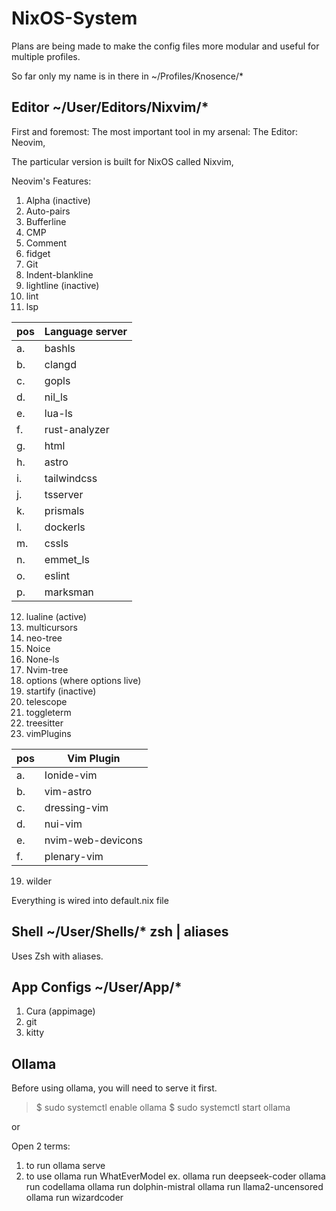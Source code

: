 # NixOS-System

Plans are being made to make the config files more modular and useful for multiple profiles.

So far only my name is in there in ~/Profiles/Knosence/\*

## Editor ~/User/Editors/Nixvim/\*

First and foremost: The most important tool in my arsenal: The Editor: Neovim,

The particular version is built for NixOS called Nixvim,

Neovim's Features:

1. Alpha (inactive)
2. Auto-pairs
3. Bufferline
4. CMP
5. Comment
6. fidget
7. Git
8. Indent-blankline
9. lightline (inactive)
10. lint
11. lsp

| pos | Language server |
| --- | --------------- |
| a.  | bashls          |
| b.  | clangd          |
| c.  | gopls           |
| d.  | nil_ls          |
| e.  | lua-ls          |
| f.  | rust-analyzer   |
| g.  | html            |
| h.  | astro           |
| i.  | tailwindcss     |
| j.  | tsserver        |
| k.  | prismals        |
| l.  | dockerls        |
| m.  | cssls           |
| n.  | emmet_ls        |
| o.  | eslint          |
| p.  | marksman        |

12. lualine (active)
13. multicursors
14. neo-tree
15. Noice
16. None-ls
17. Nvim-tree
18. options (where options live)
19. startify (inactive)
20. telescope
21. toggleterm
22. treesitter
23. vimPlugins

| pos | Vim Plugin        |
| --- | ----------------- |
| a.  | Ionide-vim        |
| b.  | vim-astro         |
| c.  | dressing-vim      |
| d.  | nui-vim           |
| e.  | nvim-web-devicons |
| f.  | plenary-vim       |

19. wilder

Everything is wired into default.nix file

## Shell ~/User/Shells/\* zsh | aliases

Uses Zsh with aliases.

## App Configs ~/User/App/\*

1. Cura (appimage)
2. git
3. kitty

## Ollama

Before using ollama, you will need to serve it first.

> $ sudo systemctl enable ollama
> $ sudo systemctl start ollama

or

Open 2 terms:

1. to run ollama serve
2. to use ollama run WhatEverModel
   ex.
   ollama run deepseek-coder
   ollama run codellama
   ollama run dolphin-mistral
   ollama run llama2-uncensored
   ollama run wizardcoder

